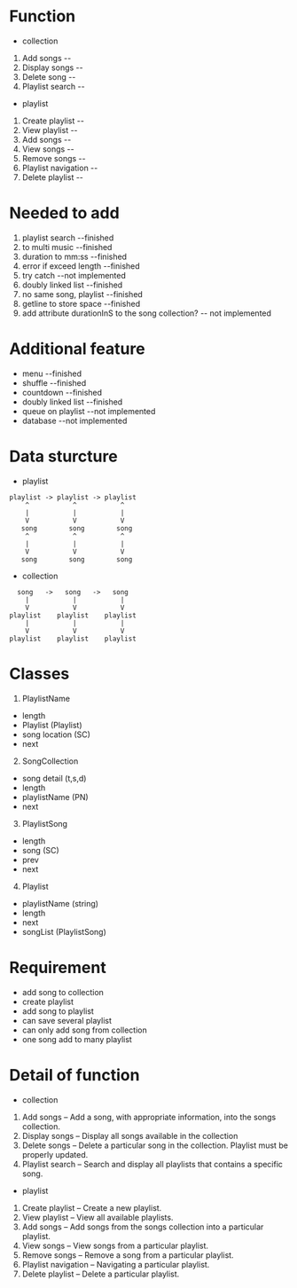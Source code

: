 # Function
- collection
1. Add songs            --
2. Display songs        --
3. Delete song          --
4. Playlist search      --

- playlist
1. Create playlist      --
2. View playlist        --
3. Add songs            --
4. View songs           --
5. Remove songs         --
6. Playlist navigation  --
7. Delete playlist      --

# Needed to add
1. playlist search          --finished
2. to multi music           --finished
3. duration to mm:ss        --finished
4. error if exceed length   --finished
5. try catch                --not implemented
6. doubly linked list       --finished
7. no same song, playlist   --finished 
8. getline to store space   --finished
9. add attribute durationInS to the song collection? -- not implemented

# Additional feature
- menu                --finished
- shuffle             --finished
- countdown           --finished
- doubly linked list  --finished
- queue on playlist   --not implemented
- database            --not implemented

# Data sturcture
- playlist
```
playlist -> playlist -> playlist
    ^           ^           ^
    |           |           |
    V           V           V
   song        song        song
    ^           ^           ^
    |           |           |
    V           V           V
   song        song        song
```
- collection
```
  song   ->   song   ->   song
    |           |           |
    V           V           V
playlist    playlist    playlist
    |           |           |
    V           V           V
playlist    playlist    playlist
```
# Classes
1. PlaylistName
- length 
- Playlist (Playlist)
- song location (SC)
- next

2. SongCollection
- song detail (t,s,d)
- length
- playlistName (PN)
- next

3. PlaylistSong
- length
- song (SC)
- prev
- next

4. Playlist
- playlistName (string)
- length 
- next 
- songList (PlaylistSong)

# Requirement
- add song to collection
- create playlist
- add song to playlist
- can save several playlist
- can only add song from collection
- one song add to many playlist

# Detail of function
- collection
1. Add songs – Add a song, with appropriate information, into the songs collection.
2. Display songs – Display all songs available in the collection
3. Delete songs – Delete a particular song in the collection. Playlist must be
properly updated.
4. Playlist search – Search and display all playlists that contains a specific song.

- playlist
1. Create playlist – Create a new playlist.
2. View playlist – View all available playlists.
3. Add songs – Add songs from the songs collection into a particular playlist.
4. View songs – View songs from a particular playlist.
5. Remove songs – Remove a song from a particular playlist.
6. Playlist navigation – Navigating a particular playlist.
7. Delete playlist – Delete a particular playlist.
